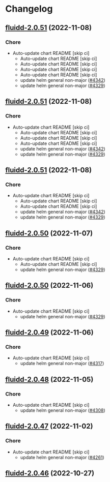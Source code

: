 # Changelog



## [fluidd-2.0.51](https://github.com/truecharts/charts/compare/fluidd-2.0.49...fluidd-2.0.51) (2022-11-08)

### Chore

- Auto-update chart README [skip ci]
  - Auto-update chart README [skip ci]
  - Auto-update chart README [skip ci]
  - Auto-update chart README [skip ci]
  - Auto-update chart README [skip ci]
  - update helm general non-major ([#4342](https://github.com/truecharts/charts/issues/4342))
  - update helm general non-major ([#4329](https://github.com/truecharts/charts/issues/4329))




## [fluidd-2.0.51](https://github.com/truecharts/charts/compare/fluidd-2.0.49...fluidd-2.0.51) (2022-11-08)

### Chore

- Auto-update chart README [skip ci]
  - Auto-update chart README [skip ci]
  - Auto-update chart README [skip ci]
  - Auto-update chart README [skip ci]
  - update helm general non-major ([#4342](https://github.com/truecharts/charts/issues/4342))
  - update helm general non-major ([#4329](https://github.com/truecharts/charts/issues/4329))




## [fluidd-2.0.51](https://github.com/truecharts/charts/compare/fluidd-2.0.49...fluidd-2.0.51) (2022-11-08)

### Chore

- Auto-update chart README [skip ci]
  - Auto-update chart README [skip ci]
  - Auto-update chart README [skip ci]
  - update helm general non-major ([#4342](https://github.com/truecharts/charts/issues/4342))
  - update helm general non-major ([#4329](https://github.com/truecharts/charts/issues/4329))




## [fluidd-2.0.50](https://github.com/truecharts/charts/compare/fluidd-2.0.49...fluidd-2.0.50) (2022-11-07)

### Chore

- Auto-update chart README [skip ci]
  - Auto-update chart README [skip ci]
  - update helm general non-major ([#4329](https://github.com/truecharts/charts/issues/4329))




## [fluidd-2.0.50](https://github.com/truecharts/charts/compare/fluidd-2.0.49...fluidd-2.0.50) (2022-11-06)

### Chore

- Auto-update chart README [skip ci]
  - update helm general non-major ([#4329](https://github.com/truecharts/charts/issues/4329))




## [fluidd-2.0.49](https://github.com/truecharts/charts/compare/fluidd-2.0.48...fluidd-2.0.49) (2022-11-06)

### Chore

- Auto-update chart README [skip ci]
  - update helm general non-major ([#4317](https://github.com/truecharts/charts/issues/4317))




## [fluidd-2.0.48](https://github.com/truecharts/charts/compare/fluidd-2.0.47...fluidd-2.0.48) (2022-11-05)

### Chore

- Auto-update chart README [skip ci]
  - update helm general non-major ([#4308](https://github.com/truecharts/charts/issues/4308))




## [fluidd-2.0.47](https://github.com/truecharts/charts/compare/fluidd-2.0.46...fluidd-2.0.47) (2022-11-02)

### Chore

- Auto-update chart README [skip ci]
  - update helm general non-major ([#4261](https://github.com/truecharts/charts/issues/4261))




## [fluidd-2.0.46](https://github.com/truecharts/charts/compare/fluidd-2.0.45...fluidd-2.0.46) (2022-10-27)

